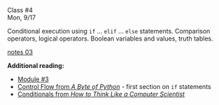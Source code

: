 <div class="lecture1">

<div class="column_date">
<p markdown="block">

Class #4 <br>
Mon, 9/17

</p>
</div>
<div class="column_materials">
<p markdown="block">

Conditional execution using `if` ... `elif` ... `else` statements.
Comparison operators, logical operators.
Boolean variables and values, truth tables.


[notes 03](https://drive.google.com/drive/folders/1-Rix3KyrOcqCpckkmU_nJX6-YUwnre7G?usp=sharing)

__Additional reading:__


- [Module \#3](https://cs.nyu.edu/elearning/CSCI_UA_0002/module03.php)
- [Control Flow from _A Byte of Python_](https://python.swaroopch.com/control_flow.html) - first section on `if` statements
- [Conditionals from _How to Think Like a Computer Scientist_](http://openbookproject.net/thinkcs/python/english3e/conditionals.html)

</p>
</div>

<div class="column_assign">
<p markdown="block">



</p>
</div>

</div>
